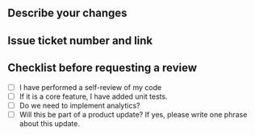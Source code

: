 ## Describe your changes

## Issue ticket number and link

## Checklist before requesting a review
- [ ] I have performed a self-review of my code
- [ ] If it is a core feature, I have added unit tests.
- [ ] Do we need to implement analytics?
- [ ] Will this be part of a product update? If yes, please write one phrase about this update.
